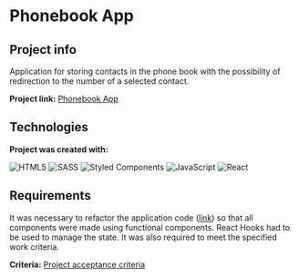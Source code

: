 # Phonebook App

## Project info
Application for storing contacts in the phone book with the possibility of redirection to the number of a selected contact.

**Project link:** [Phonebook App](https://github.com/dawidmarek95x/goit-react-hw-04-hooks-phonebook)

## Technologies
**Project was created with:**

![HTML5](https://img.shields.io/badge/html5-%23E34F26.svg?style=for-the-badge&logo=html5&logoColor=white)  ![SASS](https://img.shields.io/badge/SASS-hotpink.svg?style=for-the-badge&logo=SASS&logoColor=white) ![Styled Components](https://img.shields.io/badge/styled--components-DB7093?style=for-the-badge&logo=styled-components&logoColor=white) ![JavaScript](https://img.shields.io/badge/javascript-%23323330.svg?style=for-the-badge&logo=javascript&logoColor=%23F7DF1E) ![React](https://img.shields.io/badge/react-%2320232a.svg?style=for-the-badge&logo=react&logoColor=%2361DAFB)

## Requirements
It was necessary to refactor the application code ([link](https://github.com/dawidmarek95x/goit-react-hw-03-phonebook)) so that all components were made using functional components. React Hooks had to be used to manage the state. It was also required to meet the specified work criteria.

**Criteria:**
[Project acceptance criteria](https://github.com/goitacademy/react-homework/blob/master/homework-02/phonebook/README.pl.md)
